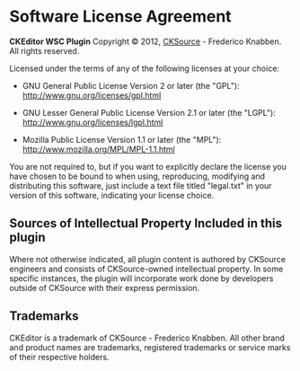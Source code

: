 # Software License Agreement

**CKEditor WSC Plugin**
Copyright &copy; 2012, [CKSource](http://cksource.com) - Frederico Knabben. All rights reserved.

Licensed under the terms of any of the following licenses at your choice:

- GNU General Public License Version 2 or later (the "GPL"):
  http://www.gnu.org/licenses/gpl.html

- GNU Lesser General Public License Version 2.1 or later (the "LGPL"):
  http://www.gnu.org/licenses/lgpl.html

- Mozilla Public License Version 1.1 or later (the "MPL"):
  http://www.mozilla.org/MPL/MPL-1.1.html

You are not required to, but if you want to explicitly declare the license you have chosen to be bound to when using, reproducing, modifying and distributing this software, just include a text file titled "legal.txt" in your version of this software, indicating your license choice.

## Sources of Intellectual Property Included in this plugin

Where not otherwise indicated, all plugin content is authored by CKSource engineers and consists of CKSource-owned intellectual property. In some specific instances, the plugin will incorporate work done by developers outside of CKSource with their express permission.

## Trademarks

CKEditor is a trademark of CKSource - Frederico Knabben. All other brand and product names are trademarks, registered trademarks or service marks of their respective holders.
